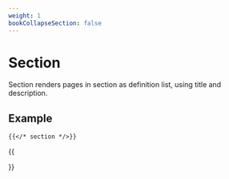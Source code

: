 ```yaml
---
weight: 1
bookCollapseSection: false
---
```


# Section

Section renders pages in section as definition list, using title and description.

## Example

```tpl
{{</* section */>}}
```

{{<section>}}